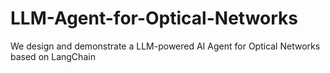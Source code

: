 # LLM-Agent-for-Optical-Networks
We design and demonstrate a LLM-powered AI Agent for Optical Networks based on LangChain
